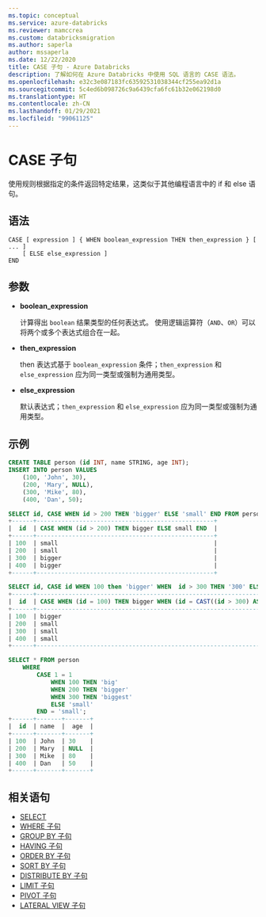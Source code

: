 ```yaml
---
ms.topic: conceptual
ms.service: azure-databricks
ms.reviewer: mamccrea
ms.custom: databricksmigration
ms.author: saperla
author: mssaperla
ms.date: 12/22/2020
title: CASE 子句 - Azure Databricks
description: 了解如何在 Azure Databricks 中使用 SQL 语言的 CASE 语法。
ms.openlocfilehash: e32c3e087183fc63592531038344cf255ea92d1a
ms.sourcegitcommit: 5c4ed6b098726c9a6439cfa6fc61b32e062198d0
ms.translationtype: HT
ms.contentlocale: zh-CN
ms.lasthandoff: 01/29/2021
ms.locfileid: "99061125"
---
```

# <a name="case-clause"></a>CASE 子句

使用规则根据指定的条件返回特定结果，这类似于其他编程语言中的 if 和 else 语句。

## <a name="syntax"></a>语法

```
CASE [ expression ] { WHEN boolean_expression THEN then_expression } [ ... ]
    [ ELSE else_expression ]
END
```

## <a name="parameters"></a>参数

* **boolean_expression**

  计算得出 ``boolean`` 结果类型的任何表达式。 使用逻辑运算符（``AND``、``OR``）可以将两个或多个表达式组合在一起。

* **then_expression**

  then 表达式基于 ``boolean_expression`` 条件；``then_expression`` 和 ``else_expression`` 应为同一类型或强制为通用类型。

* **else_expression**

  默认表达式；``then_expression`` 和 ``else_expression`` 应为同一类型或强制为通用类型。

## <a name="examples"></a>示例

```sql
CREATE TABLE person (id INT, name STRING, age INT);
INSERT INTO person VALUES
    (100, 'John', 30),
    (200, 'Mary', NULL),
    (300, 'Mike', 80),
    (400, 'Dan', 50);

SELECT id, CASE WHEN id > 200 THEN 'bigger' ELSE 'small' END FROM person;
+------+--------------------------------------------------+
|  id  | CASE WHEN (id > 200) THEN bigger ELSE small END  |
+------+--------------------------------------------------+
| 100  | small                                            |
| 200  | small                                            |
| 300  | bigger                                           |
| 400  | bigger                                           |
+------+--------------------------------------------------+

SELECT id, CASE id WHEN 100 then 'bigger' WHEN  id > 300 THEN '300' ELSE 'small' END FROM person;
+------+-----------------------------------------------------------------------------------------------+
|  id  | CASE WHEN (id = 100) THEN bigger WHEN (id = CAST((id > 300) AS INT)) THEN 300 ELSE small END  |
+------+-----------------------------------------------------------------------------------------------+
| 100  | bigger                                                                                        |
| 200  | small                                                                                         |
| 300  | small                                                                                         |
| 400  | small                                                                                         |
+------+-----------------------------------------------------------------------------------------------+

SELECT * FROM person
    WHERE
        CASE 1 = 1
            WHEN 100 THEN 'big'
            WHEN 200 THEN 'bigger'
            WHEN 300 THEN 'biggest'
            ELSE 'small'
        END = 'small';
+------+-------+-------+
|  id  | name  |  age  |
+------+-------+-------+
| 100  | John  | 30    |
| 200  | Mary  | NULL  |
| 300  | Mike  | 80    |
| 400  | Dan   | 50    |
+------+-------+-------+
```

## <a name="related-statements"></a>相关语句

* [SELECT](sql-ref-syntax-qry-select.md)
* [WHERE 子句](sql-ref-syntax-qry-select-where.md)
* [GROUP BY 子句](sql-ref-syntax-qry-select-groupby.md)
* [HAVING 子句](sql-ref-syntax-qry-select-having.md)
* [ORDER BY 子句](sql-ref-syntax-qry-select-orderby.md)
* [SORT BY 子句](sql-ref-syntax-qry-select-sortby.md)
* [DISTRIBUTE BY 子句](sql-ref-syntax-qry-select-distributeby.md)
* [LIMIT 子句](sql-ref-syntax-qry-select-limit.md)
* [PIVOT 子句](sql-ref-syntax-qry-select-pivot.md)
* [LATERAL VIEW 子句](sql-ref-syntax-qry-select-lateral-view.md)